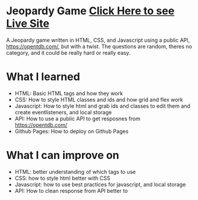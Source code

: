 # Jeopardy Game [Click Here to see Live Site](https://ben-ortiz.github.io/JeopardyWebApp/)
A Jeopardy game written in HTML, CSS, and Javascript using a public API, https://opentdb.com/, but with a twist. The questions are random, theres no category, and it could be really hard or really easy.

# What I learned
- HTML: Basic HTML tags and how they work
- CSS: How to style HTML classes and ids and how grid and flex work
- Javascript: How to style html and grab ids and classes to edit them and create eventlisteners, and local storage
- API: How to use a public API to get resposnes from https://opentdb.com/
- Github Pages: How to deploy on Github Pages

# What I can improve on
- HTML: better understanding of which tags to use
- CSS: how to style html better with CSS
- Javascript: how to use best practices for javascript, and local storage
- API: How to clean response from API better to 